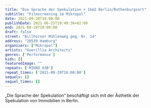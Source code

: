 ```yaml
---
title: "Die Sprache der Spekulation + 1km2 Berlin/Rothenburgsort"
subtitle: "Filmscreening im Mikropol"
date: 2021-09-28T16:00:00
publishDate: 2021-06-25T19:40:36+02:00
end: 2021-08-28T20:00:00
draft: false
street: "Billhorner Mühlenweg geg. Nr. 14"
address: "20539 Hamburg"
organizers: ["Mikropol"]
artists: "Guerillia Architects"
genres: ['Performance']
kids: []
featuredImage: ""
repeats: ['MIKRO_03B']
repeat_times: ['2021-08-29T16:00:00']
sequels: []
sequel_times: []
---
```


„Die Sprache der Spekulation“ beschäftigt sich mit der Ästhetik der Spekulation von Immobilien in Berlin. 